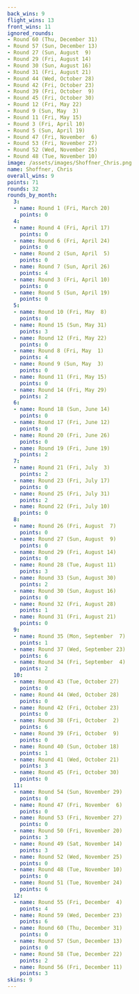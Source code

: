 ```yaml
---
back_wins: 9
flight_wins: 13
front_wins: 11
ignored_rounds:
- Round 60 (Thu, December 31)
- Round 57 (Sun, December 13)
- Round 27 (Sun, August  9)
- Round 29 (Fri, August 14)
- Round 30 (Sun, August 16)
- Round 31 (Fri, August 21)
- Round 44 (Wed, October 28)
- Round 42 (Fri, October 23)
- Round 39 (Fri, October  9)
- Round 45 (Fri, October 30)
- Round 12 (Fri, May 22)
- Round 9 (Sun, May  3)
- Round 11 (Fri, May 15)
- Round 3 (Fri, April 10)
- Round 5 (Sun, April 19)
- Round 47 (Fri, November  6)
- Round 53 (Fri, November 27)
- Round 52 (Wed, November 25)
- Round 48 (Tue, November 10)
image: /assets/images/Shoffner_Chris.png
name: Shoffner, Chris
overall_wins: 9
points: 71
rounds: 32
rounds_by_month:
  3:
  - name: Round 1 (Fri, March 20)
    points: 0
  4:
  - name: Round 4 (Fri, April 17)
    points: 0
  - name: Round 6 (Fri, April 24)
    points: 0
  - name: Round 2 (Sun, April  5)
    points: 0
  - name: Round 7 (Sun, April 26)
    points: 4
  - name: Round 3 (Fri, April 10)
    points: 0
  - name: Round 5 (Sun, April 19)
    points: 0
  5:
  - name: Round 10 (Fri, May  8)
    points: 0
  - name: Round 15 (Sun, May 31)
    points: 3
  - name: Round 12 (Fri, May 22)
    points: 0
  - name: Round 8 (Fri, May  1)
    points: 4
  - name: Round 9 (Sun, May  3)
    points: 0
  - name: Round 11 (Fri, May 15)
    points: 0
  - name: Round 14 (Fri, May 29)
    points: 2
  6:
  - name: Round 18 (Sun, June 14)
    points: 0
  - name: Round 17 (Fri, June 12)
    points: 0
  - name: Round 20 (Fri, June 26)
    points: 0
  - name: Round 19 (Fri, June 19)
    points: 2
  7:
  - name: Round 21 (Fri, July  3)
    points: 2
  - name: Round 23 (Fri, July 17)
    points: 0
  - name: Round 25 (Fri, July 31)
    points: 2
  - name: Round 22 (Fri, July 10)
    points: 0
  8:
  - name: Round 26 (Fri, August  7)
    points: 0
  - name: Round 27 (Sun, August  9)
    points: 0
  - name: Round 29 (Fri, August 14)
    points: 0
  - name: Round 28 (Tue, August 11)
    points: 3
  - name: Round 33 (Sun, August 30)
    points: 2
  - name: Round 30 (Sun, August 16)
    points: 0
  - name: Round 32 (Fri, August 28)
    points: 1
  - name: Round 31 (Fri, August 21)
    points: 0
  9:
  - name: Round 35 (Mon, September  7)
    points: 1
  - name: Round 37 (Wed, September 23)
    points: 6
  - name: Round 34 (Fri, September  4)
    points: 2
  10:
  - name: Round 43 (Tue, October 27)
    points: 0
  - name: Round 44 (Wed, October 28)
    points: 0
  - name: Round 42 (Fri, October 23)
    points: 0
  - name: Round 38 (Fri, October  2)
    points: 6
  - name: Round 39 (Fri, October  9)
    points: 0
  - name: Round 40 (Sun, October 18)
    points: 1
  - name: Round 41 (Wed, October 21)
    points: 3
  - name: Round 45 (Fri, October 30)
    points: 0
  11:
  - name: Round 54 (Sun, November 29)
    points: 0
  - name: Round 47 (Fri, November  6)
    points: 0
  - name: Round 53 (Fri, November 27)
    points: 0
  - name: Round 50 (Fri, November 20)
    points: 3
  - name: Round 49 (Sat, November 14)
    points: 3
  - name: Round 52 (Wed, November 25)
    points: 0
  - name: Round 48 (Tue, November 10)
    points: 0
  - name: Round 51 (Tue, November 24)
    points: 6
  12:
  - name: Round 55 (Fri, December  4)
    points: 4
  - name: Round 59 (Wed, December 23)
    points: 6
  - name: Round 60 (Thu, December 31)
    points: 0
  - name: Round 57 (Sun, December 13)
    points: 0
  - name: Round 58 (Tue, December 22)
    points: 2
  - name: Round 56 (Fri, December 11)
    points: 3
skins: 9
---
```

